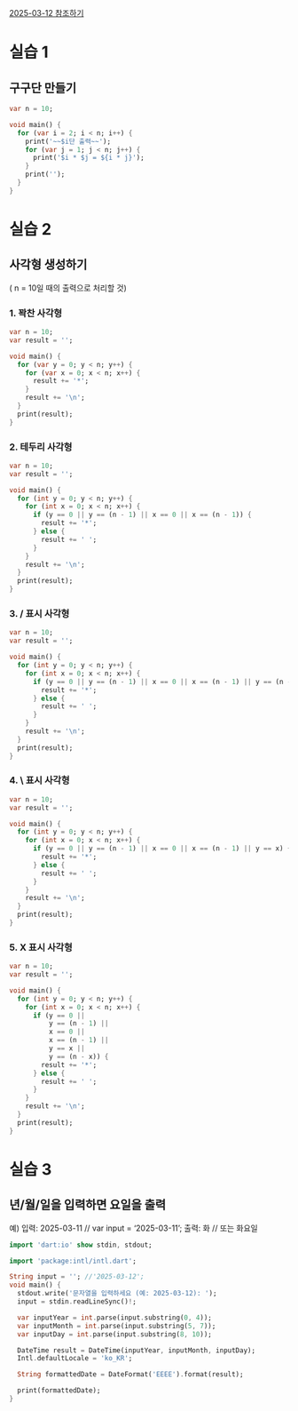 [2025-03-12 참조하기](../2025/03_March/2025-03-12.md)

# 실습 1

## 구구단 만들기

```dart
var n = 10;

void main() {
  for (var i = 2; i < n; i++) {
    print('~~$i단 출력~~');
    for (var j = 1; j < n; j++) {
      print('$i * $j = ${i * j}');
    }
    print('');
  }
}
```

# 실습 2

## 사각형 생성하기

( n = 10일 때의 출력으로 처리할 것)

### 1. 꽉찬 사각형

```dart
var n = 10;
var result = '';

void main() {
  for (var y = 0; y < n; y++) {
    for (var x = 0; x < n; x++) {
      result += '*';
    }
    result += '\n';
  }
  print(result);
}
```

### 2. 테두리 사각형

```dart
var n = 10;
var result = '';

void main() {
  for (int y = 0; y < n; y++) {
    for (int x = 0; x < n; x++) {
      if (y == 0 || y == (n - 1) || x == 0 || x == (n - 1)) {
        result += '*';
      } else {
        result += ' ';
      }
    }
    result += '\n';
  }
  print(result);
}
```

### 3. / 표시 사각형

```dart
var n = 10;
var result = '';

void main() {
  for (int y = 0; y < n; y++) {
    for (int x = 0; x < n; x++) {
      if (y == 0 || y == (n - 1) || x == 0 || x == (n - 1) || y == (n - x)) {
        result += '*';
      } else {
        result += ' ';
      }
    }
    result += '\n';
  }
  print(result);
}

```

### 4. \ 표시 사각형

```dart
var n = 10;
var result = '';

void main() {
  for (int y = 0; y < n; y++) {
    for (int x = 0; x < n; x++) {
      if (y == 0 || y == (n - 1) || x == 0 || x == (n - 1) || y == x) {
        result += '*';
      } else {
        result += ' ';
      }
    }
    result += '\n';
  }
  print(result);
}
```

### 5. X 표시 사각형

```dart
var n = 10;
var result = '';

void main() {
  for (int y = 0; y < n; y++) {
    for (int x = 0; x < n; x++) {
      if (y == 0 ||
          y == (n - 1) ||
          x == 0 ||
          x == (n - 1) ||
          y == x ||
          y == (n - x)) {
        result += '*';
      } else {
        result += ' ';
      }
    }
    result += '\n';
  }
  print(result);
}

```

# 실습 3

## 년/월/일을 입력하면 요일을 출력

예)
입력: 2025-03-11 // var input = ‘2025-03-11’;
출력: 화 // 또는 화요일

```dart
import 'dart:io' show stdin, stdout;

import 'package:intl/intl.dart';

String input = ''; //'2025-03-12';
void main() {
  stdout.write('문자열을 입력하세요 (예: 2025-03-12): ');
  input = stdin.readLineSync()!;

  var inputYear = int.parse(input.substring(0, 4));
  var inputMonth = int.parse(input.substring(5, 7));
  var inputDay = int.parse(input.substring(8, 10));

  DateTime result = DateTime(inputYear, inputMonth, inputDay);
  Intl.defaultLocale = 'ko_KR';

  String formattedDate = DateFormat('EEEE').format(result);

  print(formattedDate);
}
```
